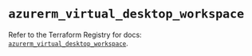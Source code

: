 # `azurerm_virtual_desktop_workspace`

Refer to the Terraform Registry for docs: [`azurerm_virtual_desktop_workspace`](https://registry.terraform.io/providers/hashicorp/azurerm/4.37.0/docs/resources/virtual_desktop_workspace).
